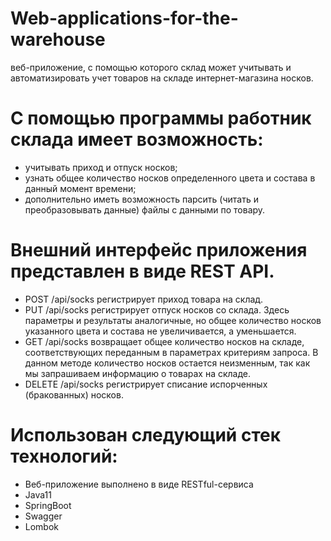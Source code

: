 # Web-applications-for-the-warehouse
веб-приложение, с помощью которого склад может учитывать и автоматизировать учет товаров на складе интернет-магазина носков. 

# С помощью программы работник склада имеет возможность:

- учитывать приход и отпуск носков;
- узнать общее количество носков определенного цвета и состава в данный момент времени;
- дополнительно иметь возможность парсить (читать и преобразовывать данные) файлы с данными по товару.

 # Внешний интерфейс приложения представлен в виде REST API.

- POST /api/socks регистрирует приход товара на склад.
- PUT /api/socks регистрирует отпуск носков со склада. Здесь параметры и результаты аналогичные, но общее количество носков указанного цвета и состава не увеличивается, а уменьшается.
- GET /api/socks возвращает общее количество носков на складе, соответствующих переданным в параметрах критериям запроса. В данном методе количество носков остается неизменным, так как мы запрашиваем информацию о товарах на складе.
- DELETE /api/socks регистрирует списание испорченных (бракованных) носков.

 # Использован следующий стек технологий:
 - Веб-приложение выполнено в виде RESTful-сервиса
 - Java11
 - SpringBoot
 - Swagger
 - Lombok
